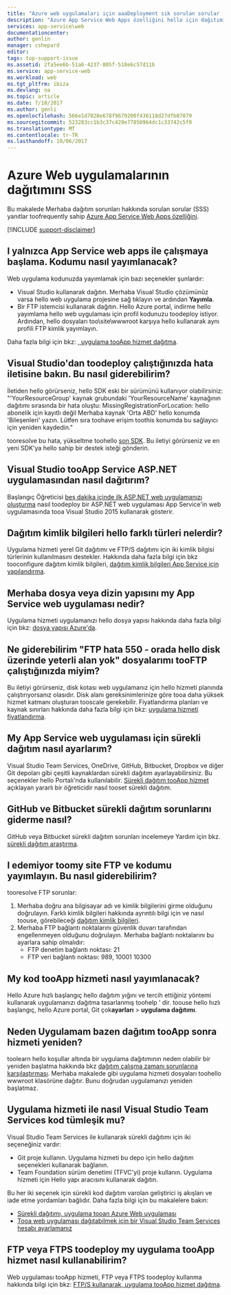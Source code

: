 ```yaml
---
title: "Azure web uygulamaları için aaaDeployment sık sorulan sorular | Microsoft Docs"
description: "Azure App Service Web Apps özelliğini hello için dağıtımı hakkında sorular yanıtlar toofrequently alın."
services: app-service\web
documentationcenter: 
author: genlin
manager: cshepard
editor: 
tags: top-support-issue
ms.assetid: 2fa5ee6b-51a6-4237-805f-518e6c57d11b
ms.service: app-service-web
ms.workload: web
ms.tgt_pltfrm: ibiza
ms.devlang: na
ms.topic: article
ms.date: 7/10/2017
ms.author: genli
ms.openlocfilehash: 566e1d7028e678f9679200f436118d27dfb07079
ms.sourcegitcommit: 523283cc1b3c37c428e77850964dc1c33742c5f0
ms.translationtype: MT
ms.contentlocale: tr-TR
ms.lasthandoff: 10/06/2017
---
```

# <a name="deployment-faqs-for-web-apps-in-azure"></a>Azure Web uygulamalarının dağıtımını SSS

Bu makalede Merhaba dağıtım sorunları hakkında sorulan sorular (SSS) yanıtlar toofrequently sahip [Azure App Service Web Apps özelliğini](https://azure.microsoft.com/services/app-service/web/).

[!INCLUDE [support-disclaimer](../../includes/support-disclaimer.md)]

## <a name="i-am-just-getting-started-with-app-service-web-apps-how-do-i-publish-my-code"></a>I yalnızca App Service web apps ile çalışmaya başlama. Kodumu nasıl yayımlanacak?

Web uygulama kodunuzda yayımlamak için bazı seçenekler şunlardır:

*   Visual Studio kullanarak dağıtın. Merhaba Visual Studio çözümünüz varsa hello web uygulama projesine sağ tıklayın ve ardından **Yayımla**.
*   Bir FTP istemcisi kullanarak dağıtın. Hello Azure portal, indirme hello yayımlama hello web uygulaması için profil kodunuzu toodeploy istiyor. Ardından, hello dosyaları too\site\wwwroot karşıya hello kullanarak aynı profili FTP kimlik yayımlayın.

Daha fazla bilgi için bkz: [, uygulama tooApp hizmet dağıtma](web-sites-deploy.md).

## <a name="i-see-an-error-message-when-i-try-toodeploy-from-visual-studio-how-do-i-resolve-this"></a>Visual Studio'dan toodeploy çalıştığınızda hata iletisine bakın. Bu nasıl giderebilirim?

İletiden hello görürseniz, hello SDK eski bir sürümünü kullanıyor olabilirsiniz: "'YourResourceGroup' kaynak grubundaki 'YourResourceName' kaynağının dağıtımı sırasında bir hata oluştu: MissingRegistrationForLocation: hello abonelik için kayıtlı değil Merhaba kaynak 'Orta ABD' hello konumda 'Bileşenleri' yazın. Lütfen sıra toohave erişim toothis konumda bu sağlayıcı için yeniden kaydedin." 

tooresolve bu hata, yükseltme toohello [son SDK](https://azure.microsoft.com/downloads/). Bu iletiyi görürseniz ve en yeni SDK'ya hello sahip bir destek isteği gönderin.

## <a name="how-do-i-deploy-an-aspnet-application-from-visual-studio-tooapp-service"></a>Visual Studio tooApp Service ASP.NET uygulamasından nasıl dağıtırım?
<a id="deployasp"></a>

Başlangıç Öğreticisi [beş dakika içinde ilk ASP.NET web uygulamanızı oluşturma](https://docs.microsoft.com/azure/app-service-web/web-sites-dotnet-get-started/) nasıl toodeploy bir ASP.NET web uygulaması App Service'in web uygulamasında tooa Visual Studio 2015 kullanarak gösterir.

## <a name="what-are-hello-different-types-of-deployment-credentials"></a>Dağıtım kimlik bilgileri hello farklı türleri nelerdir?

Uygulama hizmeti yerel Git dağıtımı ve FTP/S dağıtımı için iki kimlik bilgisi türlerinin kullanılmasını destekler. Hakkında daha fazla bilgi için bkz tooconfigure dağıtım kimlik bilgileri, [dağıtım kimlik bilgileri App Service için yapılandırma](app-service-deployment-credentials.md).

## <a name="what-is-hello-file-or-directory-structure-of-my-app-service-web-app"></a>Merhaba dosya veya dizin yapısını my App Service web uygulaması nedir?

Uygulama hizmeti uygulamanızı hello dosya yapısı hakkında daha fazla bilgi için bkz: [dosya yapısı Azure'da](https://github.com/projectkudu/kudu/wiki/File-structure-on-azure).

## <a name="how-do-i-resolve-ftp-error-550---there-is-not-enough-space-on-hello-disk-when-i-try-tooftp-my-files"></a>Ne giderebilirim "FTP hata 550 - orada hello disk üzerinde yeterli alan yok" dosyalarımı tooFTP çalıştığınızda miyim?

Bu iletiyi görürseniz, disk kotası web uygulamanız için hello hizmeti planında çalıştırıyorsanız olasıdır. Disk alanı gereksinimlerinize göre tooa daha yüksek hizmet katmanı oluşturan tooscale gerekebilir. Fiyatlandırma planları ve kaynak sınırları hakkında daha fazla bilgi için bkz: [uygulama hizmeti fiyatlandırma](https://azure.microsoft.com/pricing/details/app-service/).

## <a name="how-do-i-set-up-continuous-deployment-for-my-app-service-web-app"></a>My App Service web uygulaması için sürekli dağıtım nasıl ayarlarım?

Visual Studio Team Services, OneDrive, GitHub, Bitbucket, Dropbox ve diğer Git depoları gibi çeşitli kaynaklardan sürekli dağıtım ayarlayabilirsiniz. Bu seçenekler hello Portalı'nda kullanılabilir. [Sürekli dağıtım tooApp hizmet](app-service-continuous-deployment.md) açıklayan yararlı bir öğreticidir nasıl tooset sürekli dağıtım.

## <a name="how-do-i-troubleshoot-issues-with-continuous-deployment-from-github-and-bitbucket"></a>GitHub ve Bitbucket sürekli dağıtım sorunlarını giderme nasıl?

GitHub veya Bitbucket sürekli dağıtım sorunları incelemeye Yardım için bkz. [sürekli dağıtım araştırma](https://github.com/projectkudu/kudu/wiki/Investigating-continuous-deployment).

## <a name="i-cant-ftp-toomy-site-and-publish-my-code-how-do-i-resolve-this"></a>I edemiyor toomy site FTP ve kodumu yayımlayın. Bu nasıl giderebilirim?

tooresolve FTP sorunlar:

1. Merhaba doğru ana bilgisayar adı ve kimlik bilgilerini girme olduğunu doğrulayın. Farklı kimlik bilgileri hakkında ayrıntılı bilgi için ve nasıl toouse, görebileceği [dağıtım kimlik bilgileri](https://github.com/projectkudu/kudu/wiki/Deployment-credentials).
2. Merhaba FTP bağlantı noktalarını güvenlik duvarı tarafından engellenmeyen olduğunu doğrulayın. Merhaba bağlantı noktalarını bu ayarlara sahip olmalıdır:
    * FTP denetim bağlantı noktası: 21
    * FTP veri bağlantı noktası: 989, 10001 10300

## <a name="how-do-i-publish-my-code-tooapp-service"></a>My kod tooApp hizmeti nasıl yayımlanacak?

Hello Azure hızlı başlangıç hello dağıtım yığını ve tercih ettiğiniz yöntemi kullanarak uygulamanızı dağıtma tasarlanmış toohelp ' dir. toouse hello hızlı başlangıç, hello Azure portal, Git çok**ayarları** > **uygulama dağıtımı**.

## <a name="why-does-my-app-sometimes-restart-after-deployment-tooapp-service"></a>Neden Uygulamam bazen dağıtım tooApp sonra hizmeti yeniden?

toolearn hello koşullar altında bir uygulama dağıtımının neden olabilir bir yeniden başlatma hakkında bkz [dağıtım çalışma zamanı sorunlarına karşılaştırması](https://github.com/projectkudu/kudu/wiki/Deployment-vs-runtime-issues#deployments-and-web-app-restarts"). Merhaba makalede gibi uygulama hizmeti dosyaları toohello wwwroot klasörüne dağıtır. Bunu doğrudan uygulamanızı yeniden başlatmaz.

## <a name="how-do-i-integrate-visual-studio-team-services-code-with-app-service"></a>Uygulama hizmeti ile nasıl Visual Studio Team Services kod tümleşik mu?

Visual Studio Team Services ile kullanarak sürekli dağıtımı için iki seçeneğiniz vardır:

*   Git proje kullanın. Uygulama hizmeti bu depo için hello dağıtım seçenekleri kullanarak bağlanın.
*   Team Foundation sürüm denetimi (TFVC'yi) proje kullanın. Uygulama hizmeti için Hello yapı aracısını kullanarak dağıtın.

Bu her iki seçenek için sürekli kod dağıtım varolan geliştirici iş akışları ve iade etme yordamları bağlıdır. Daha fazla bilgi için bu makalelere bakın: 

*   [Sürekli dağıtımı, uygulama tooan Azure Web uygulaması](https://www.visualstudio.com/docs/release/examples/azure/azure-web-apps-from-build-and-release-hubs)
*   [Tooa web uygulaması dağıtabilmek için bir Visual Studio Team Services hesabı ayarlamanız](https://github.com/projectkudu/kudu/wiki/Setting-up-a-VSTS-account-so-it-can-deploy-to-a-Web-App)

## <a name="how-do-i-use-ftp-or-ftps-toodeploy-my-app-tooapp-service"></a>FTP veya FTPS toodeploy my uygulama tooApp hizmet nasıl kullanabilirim?

Web uygulaması tooApp hizmeti, FTP veya FTPS toodeploy kullanma hakkında bilgi için bkz: [FTP/S kullanarak, uygulama tooApp hizmet dağıtma](app-service-deploy-ftp.md).
